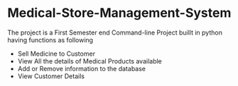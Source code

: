 # Medical-Store-Management-System

The project is a First Semester end Command-line Project buillt in python having functions as following 

  - Sell Medicine to Customer
  - View All the details of Medical Products available
  - Add or Remove information to the database
  - View Customer Details
  
  
